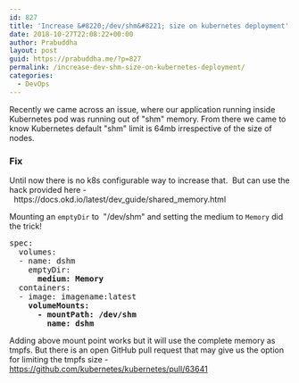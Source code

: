 ```yaml
---
id: 827
title: 'Increase &#8220;/dev/shm&#8221; size on kubernetes deployment'
date: 2018-10-27T22:08:22+00:00
author: Prabuddha
layout: post
guid: https://prabuddha.me/?p=827
permalink: /increase-dev-shm-size-on-kubernetes-deployment/
categories:
  - DevOps
---
```

Recently we came across an issue, where our application running inside Kubernetes pod was running out of "shm" memory. From there we came to know Kubernetes default "shm" limit is 64mb irrespective of the size of nodes.
<h3>Fix</h3>
Until now there is no k8s configurable way to increase that.  But can use the hack provided here -  https://docs.okd.io/latest/dev_guide/shared_memory.html

Mounting an <code>emptyDir</code> to  "/dev/shm" and setting the medium to <code>Memory</code> did the trick!
<div class="post-text">
<pre>spec:
  volumes:
  - name: dshm
    emptyDir:
      <strong>medium: Memory</strong>
  containers:
  - image: imagename:latest
    <strong>volumeMounts:
      - mountPath: /dev/shm
        name: dshm
</strong></pre>
</div>
<div class="grid--cell mr16"></div>
<div>Adding above mount point works but it will use the complete memory as tmpfs. But there is an open GitHub pull request that may give us the option for limiting the tmpfs size - <a href="https://github.com/kubernetes/kubernetes/pull/63641">https://github.com/kubernetes/kubernetes/pull/63641</a></div>
&nbsp;